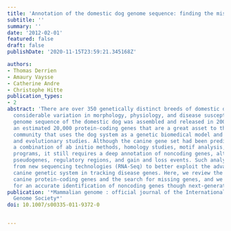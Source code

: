 ```yaml
---
title: 'Annotation of the domestic dog genome sequence: finding the missing genes.'
subtitle: ''
summary: ''
date: '2012-02-01'
featured: false
draft: false
publishDate: '2020-11-15T23:59:21.345168Z'

authors:
- Thomas Derrien
- Amaury Vaysse
- Catherine Andre
- Christophe Hitte
publication_types:
- 2
abstract: 'There are over 350 genetically distinct breeds of domestic dog that present
  considerable variation in morphology, physiology, and disease susceptibility. The
  genome sequence of the domestic dog was assembled and released in 2005, providing
  an estimated 20,000 protein-coding genes that are a great asset to the scientific
  community that uses the dog system as a genetic biomedical model and for comparative
  and evolutionary studies. Although the canine gene set had been predicted using
  a combination of ab initio methods, homology studies, motif analysis, and similarity-based
  programs, it still requires a deep annotation of noncoding genes, alternative splicing,
  pseudogenes, regulatory regions, and gain and loss events. Such analyses could benefit
  from new sequencing technologies (RNA-Seq) to better exploit the advantages of the
  canine genetic system in tracking disease genes. Here, we review the catalog of
  canine protein-coding genes and the search for missing genes, and we propose rationales
  for an accurate identification of noncoding genes though next-generation sequencing.'
publication: '*Mammalian genome : official journal of the International Mammalian
  Genome Society*'
doi: 10.1007/s00335-011-9372-0


---
```


